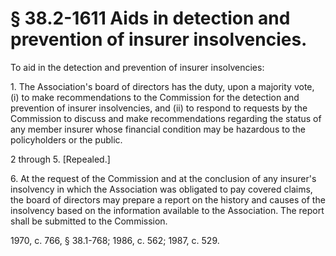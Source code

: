 # § 38.2-1611 Aids in detection and prevention of insurer insolvencies.

<p>To aid in the detection and prevention of insurer insolvencies:</p><p>1. The Association's board of directors has the duty, upon a majority vote, (i) to make recommendations to the Commission for the detection and prevention of insurer insolvencies, and (ii) to respond to requests by the Commission to discuss and make recommendations regarding the status of any member insurer whose financial condition may be hazardous to the policyholders or the public.</p><p>2 through 5. [Repealed.]</p><p>6. At the request of the Commission and at the conclusion of any insurer's insolvency in which the Association was obligated to pay covered claims, the board of directors may prepare a report on the history and causes of the insolvency based on the information available to the Association. The report shall be submitted to the Commission.</p><p>1970, c. 766, § 38.1-768; 1986, c. 562; 1987, c. 529.</p>